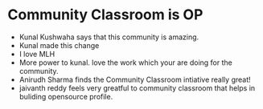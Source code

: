 # Community Classroom is OP

- Kunal Kushwaha says that this community is amazing.
- Kunal made this change
- I love MLH
- More power to kunal. love the work which your are doing for the community.
- Anirudh Sharma finds the Community Classroom intiative really great!
- jaivanth reddy feels very greatful to community classroom that helps in buliding opensource profile.

